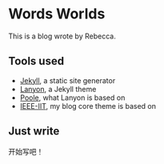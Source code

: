 # Words Worlds

This is a blog wrote by Rebecca. 

## Tools used

* [Jekyll](http://jekyllrb.com/), a static site generator
* [Lanyon](https://github.com/poole/lanyon), a Jekyll theme
* [Poole](http://getpoole.com/), what Lanyon is based on
* [IEEE-IIT](https://github.com/IEEE-IIT/website/), my blog core theme is based on

## Just write

开始写吧！
